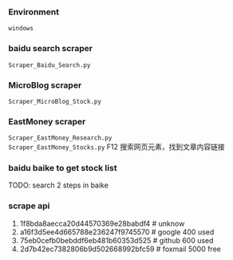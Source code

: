 ﻿### Environment
```windows```

### baidu search scraper
```Scraper_Baidu_Search.py```  

### MicroBlog scraper
```Scraper_MicroBlog_Stock.py```  

### EastMoney scraper
```Scraper_EastMoney_Research.py```  
```Scraper_EastMoney_Stocks.py``` F12 搜索网页元素，找到文章内容链接

### baidu baike to get stock list
TODO: search 2 steps in baike

### scrape api
1. 1f8bda8aecca20d44570369e28babdf4  # unknow
2. a16f3d5ee4d665788e236247f9745570  # google 400 used
3. 75eb0cefb0bebddf6eb481b60353d525  # github 600 used
4. 2d7b42ec7382806b9d502668992bfc59  # foxmail 5000 free